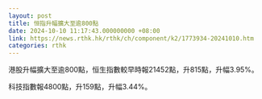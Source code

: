 ```yaml
---
layout: post
title: 恒指升幅擴大至逾800點
date: 2024-10-10 11:17:43.000000000 +08:00
link: https://news.rthk.hk/rthk/ch/component/k2/1773934-20241010.htm
categories: rthk
---
```


港股升幅擴大至逾800點，恒生指數較早時報21452點，升815點，升幅3.95%。

科技指數報4800點，升159點，升幅3.44%。
